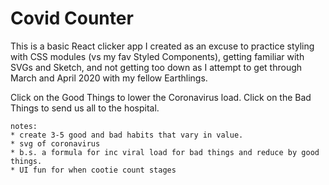 # Covid Counter

This is a basic React clicker app I created as an excuse to practice styling with CSS modules (vs my fav Styled Components), getting familiar with SVGs and Sketch, and not getting too down as I attempt to get through March and April 2020 with my fellow Earthlings.

Click on the Good Things to lower the Coronavirus load. Click on the Bad Things to send us all to the hospital.


~~~
notes: 
* create 3-5 good and bad habits that vary in value. 
* svg of coronavirus 
* b.s. a formula for inc viral load for bad things and reduce by good things. 
* UI fun for when cootie count stages